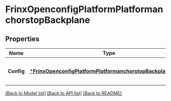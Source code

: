 # FrinxOpenconfigPlatformPlatformanchorstopBackplane

## Properties
Name | Type | Description | Notes
------------ | ------------- | ------------- | -------------
**Config** | [***FrinxOpenconfigPlatformPlatformanchorstopBackplaneConfig**](frinx.openconfig.platform.platformanchorstop.backplane.Config.md) | Optional[Configuration data for backplane components] REF:Optional.empty | [optional] [default to null]

[[Back to Model list]](../README.md#documentation-for-models) [[Back to API list]](../README.md#documentation-for-api-endpoints) [[Back to README]](../README.md)


